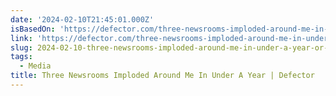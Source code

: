 ```yaml
---
date: '2024-02-10T21:45:01.000Z'
isBasedOn: 'https://defector.com/three-newsrooms-imploded-around-me-in-under-a-year'
link: 'https://defector.com/three-newsrooms-imploded-around-me-in-under-a-year'
slug: 2024-02-10-three-newsrooms-imploded-around-me-in-under-a-year-or-defector
tags:
  - Media
title: Three Newsrooms Imploded Around Me In Under A Year | Defector
---
```


